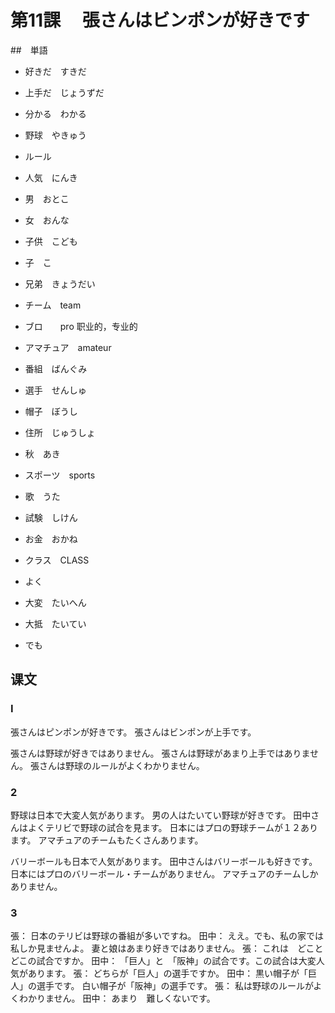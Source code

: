 # 第11課　 張さんはビンポンが好きです

##　単語

* 好きだ　すきだ
* 上手だ　じょうずだ

* 分かる　わかる

* 野球　やきゅう
* ルール
* 人気　にんき
* 男　おとこ
* 女　おんな
* 子供　こども
* 子　こ
* 兄弟　きょうだい
* チーム　team
* ブロ　　pro 职业的，专业的
* アマチュア　amateur
* 番組　ばんぐみ
* 選手　せんしゅ
* 帽子　ぼうし
* 住所　じゅうしょ
* 秋　あき
* スポーツ　sports
* 歌　うた
* 試験　しけん
* お金　おかね
* クラス　CLASS
 
* よく
* 大変　たいへん
* 大抵　たいてい
* でも

## 课文

### I

張さんはピンポンが好きです。
張さんはビンポンが上手です。

張さんは野球が好きではありません。
張さんは野球があまり上手ではありません。
張さんは野球のルールがよくわかりません。

### 2

野球は日本で大変人気があります。
男の人はたいてい野球が好きです。
田中さんはよくテリビで野球の試合を見ます。
日本にはプロの野球チームが１２あります。
アマチュアのチームもたくさんあります。

バリーボールも日本で人気があります。
田中さんはバリーボールも好きです。
日本にはプロのバリーボール・チームがありません。
アマチュアのチームしかありません。

### 3

張：    日本のテリビは野球の番組が多いですね。
田中：  ええ。でも、私の家では私しか見ませんよ。
        妻と娘はあまり好きではありません。
張：    これは　どこと　どこの試合ですか。
田中：  「巨人」と　「阪神」の試合です。この試合は大変人気があります。
張：    どちらが「巨人」の選手ですか。
田中：   黒い帽子が「巨人」の選手です。
        白い帽子が「阪神」の選手です。
張：    私は野球のルールがよくわかりません。
田中：  あまり　難しくないです。
